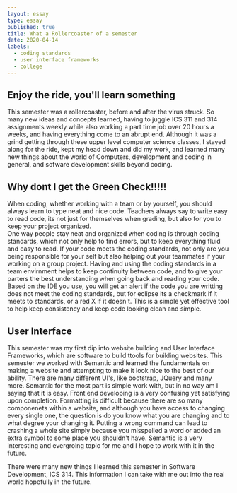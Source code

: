 ```yaml
---
layout: essay
type: essay
published: true
title: What a Rollercoaster of a semester
date: 2020-04-14
labels:
  - coding standards
  - user interface frameworks
  - college
---
```

## Enjoy the ride, you'll learn something
This semester was a rollercoaster, before and after the virus struck.  So many new ideas and concepts learned,
having to juggle ICS 311 and 314 assignments weekly while also working a part time job over 20 hours a weeks, and having 
everything come to an abrupt end.  Although it was a grind getting through these upper level computer science classes, I stayed 
along for the ride, kept my head down and did my work, and learned many new things about the world of Computers, development 
and coding in general, and sofware development skills beyond coding.  

## Why dont I get the Green Check!!!!!
When coding, whether working with a team or by yourself, you should always learn to type neat and nice code.  Teachers always 
say to write easy to read code, its not just for themselves when grading, but also for you to keep your project organized.  
One way people stay neat and organized when coding is through coding standards, which not only help to find errors, but to 
keep everything fluid and easy to read.  If your code meets the coding standards, not only are you being responsible for your
self but also helping out your teammates if your working on a group project.  Having and using the coding standards in a team 
envirnment helps to keep continuity between code, and to give your parters the best understanding when going back and reading your code.
Based on the IDE you use, you will get an alert if the code you are writting does not meet the coding standards, but for eclipse its a 
checkmark if it meets to standards, or a red X if it doesn't. This is a simple yet effective tool to help keep consistency 
and keep code looking clean and simple.

## User Interface
This semester was my first dip into website building and User Interface Frameworks, which are software to build ttools for 
building websites.  This semester we worked with Semantic and learned the fundamentals on making a website and attempting to 
make it look nice to the best of our ability.  There are many different UI's, like bootstrap, JQuery and many more.  Semantic for 
the most part is simple work with, but in no way am I saying that it is easy.  Front end developing is a very confusing yet satisfying 
upon completion.  Formatting is difficult because there are so many componenets within a website, and although you have access to changing every
single one, the question is do you know what you are changing and to what degree your changing it.  Putting a wrong command can lead to 
crashing a whole site simply because you misspelled a word or added an extra symbol to some place you shouldn't have.  Semantic is a 
very interesting and evergroing topic for me and I hope to work with it in the future.

There were many new things I learned this semester in Software Development, ICS 314.  This information I can take with me out into 
the real world hopefully in the future.
